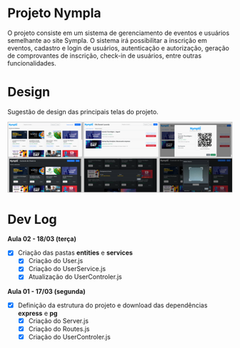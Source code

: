 # Projeto Nympla

O projeto consiste em um sistema de gerenciamento de eventos e usuários semelhante ao site Sympla. O sistema irá possibilitar a inscrição em eventos, cadastro e login de usuários, autenticação e autorização, geração de comprovantes de inscrição, check-in de usuários, entre outras funcionalidades.

# Design

Sugestão de design das principais telas do projeto.

![alt text](image.png)

# Dev Log

**Aula 02 - 18/03 (terça)**

- [x] Criação das pastas **entities** e **services**
  - [x] Criação do User.js
  - [x] Criação do UserService.js
  - [x] Atualização do UserControler.js

**Aula 01 - 17/03 (segunda)**

- [x] Definição da estrutura do projeto e download das dependências **express** e **pg**
  - [x] Criação do Server.js
  - [x] Criação do Routes.js
  - [x] Criação do UserControler.js

